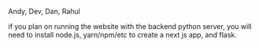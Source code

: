 Andy, Dev, Dan, Rahul

if you plan on running the website with the backend python server, you will need to install node.js, yarn/npm/etc to create a next js app, and flask.
